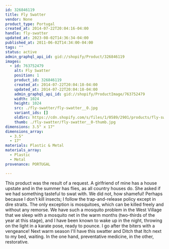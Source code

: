 ```yaml
---
id: 326846119
title: Fly Swatter
vendor: None
product_type: Portugal
created_at: 2014-07-22T20:04:16-04:00
handle: fly-swatter
updated_at: 2023-08-02T14:36:34-04:00
published_at: 2011-06-02T14:34:00-04:00
tags: ""
status: active
admin_graphql_api_id: gid://shopify/Product/326846119
images:
  - id: 763752479
    alt: Fly Swatter
    position: 1
    product_id: 326846119
    created_at: 2014-07-22T20:04:18-04:00
    updated_at: 2014-07-22T20:04:18-04:00
    admin_graphql_api_id: gid://shopify/ProductImage/763752479
    width: 1024
    height: 1024
    src: ./fly-swatter/fly-swatter__0.jpg
    variant_ids: []
    oldSrc: https://cdn.shopify.com/s/files/1/0589/2901/products/fly-swatter.jpeg?v=1406073858
    thumb: ./fly-swatter/fly-swatter__0-thumb.jpg
dimensions: 3.5" x 17"
dimensions_array:
  - 3.5"
  - 17"
materials: Plastic & Metal
materials_array:
  - Plastic
  - Metal
provenance: PORTUGAL

---
```


This product was the result of a request. A girlfriend of mine has a house upstate and in the summer has flies, as all country houses do. She asked if we had something tasteful to swat with. We did not, how shameful! Perhaps because I don't kill insects; I follow the trap-and-release policy except in dire straits. The only exception is mosquitoes, which can be killed freely and without any remorse. We have such a mosquito problem in the West Village that we sleep with a mosquito net in the warm months (two-thirds of the year at this stage), and I have been known to wake up in the night, throwing on the light in a karate pose, ready to pounce. I go after the biters with a vengeance! Next warm season I'll have this swatter and Ditch that Itch next to my bed, waiting. In the one hand, preventative medicine, in the other, restorative.
